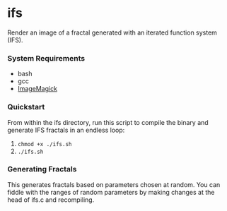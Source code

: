 # ifs
Render an image of a fractal generated with an iterated function system (IFS).

### System Requirements
* bash
* gcc 
* [ImageMagick](http://www.imagemagick.org/script/index.php) 

### Quickstart
From within the ifs directory, run this script to compile the binary and generate IFS fractals in an endless loop: 

1. `chmod +x ./ifs.sh`
2. `./ifs.sh`

### Generating Fractals
This generates fractals based on parameters chosen at random.  You can fiddle with the ranges of random parameters by making changes at the head of ifs.c and recompiling.  
